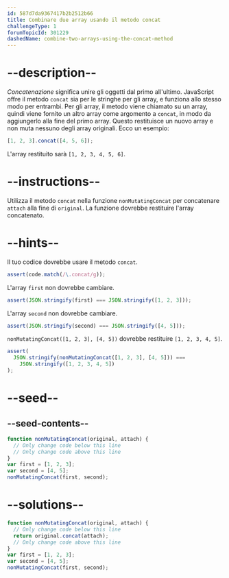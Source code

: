```yaml
---
id: 587d7da9367417b2b2512b66
title: Combinare due array usando il metodo concat
challengeType: 1
forumTopicId: 301229
dashedName: combine-two-arrays-using-the-concat-method
---
```


# --description--

<dfn>Concatenazione</dfn> significa unire gli oggetti dal primo all'ultimo. JavaScript offre il metodo `concat` sia per le stringhe per gli array, e funziona allo stesso modo per entrambi. Per gli array, il metodo viene chiamato su un array, quindi viene fornito un altro array come argomento a `concat`, in modo da aggiungerlo alla fine del primo array. Questo restituisce un nuovo array e non muta nessuno degli array originali. Ecco un esempio:

```js
[1, 2, 3].concat([4, 5, 6]);
```

L'array restituito sarà `[1, 2, 3, 4, 5, 6]`.

# --instructions--

Utilizza il metodo `concat` nella funzione `nonMutatingConcat` per concatenare `attach` alla fine di `original`. La funzione dovrebbe restituire l'array concatenato.

# --hints--

Il tuo codice dovrebbe usare il metodo `concat`.

```js
assert(code.match(/\.concat/g));
```

L'array `first` non dovrebbe cambiare.

```js
assert(JSON.stringify(first) === JSON.stringify([1, 2, 3]));
```

L'array `second` non dovrebbe cambiare.

```js
assert(JSON.stringify(second) === JSON.stringify([4, 5]));
```

`nonMutatingConcat([1, 2, 3], [4, 5])` dovrebbe restituire `[1, 2, 3, 4, 5]`.

```js
assert(
  JSON.stringify(nonMutatingConcat([1, 2, 3], [4, 5])) ===
    JSON.stringify([1, 2, 3, 4, 5])
);
```

# --seed--

## --seed-contents--

```js
function nonMutatingConcat(original, attach) {
  // Only change code below this line
  // Only change code above this line
}
var first = [1, 2, 3];
var second = [4, 5];
nonMutatingConcat(first, second);
```

# --solutions--

```js
function nonMutatingConcat(original, attach) {
  // Only change code below this line
  return original.concat(attach);
  // Only change code above this line
}
var first = [1, 2, 3];
var second = [4, 5];
nonMutatingConcat(first, second);
```
